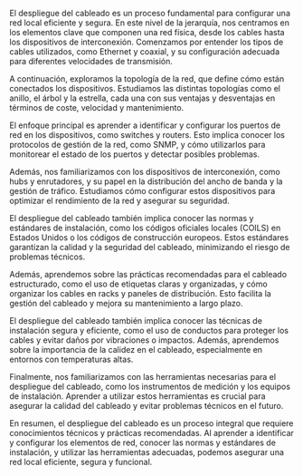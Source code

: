 El despliegue del cableado es un proceso fundamental para configurar una red local eficiente y segura. En este nivel de la jerarquía, nos centramos en los elementos clave que componen una red física, desde los cables hasta los dispositivos de interconexión. Comenzamos por entender los tipos de cables utilizados, como Ethernet y coaxial, y su configuración adecuada para diferentes velocidades de transmisión.

A continuación, exploramos la topología de la red, que define cómo están conectados los dispositivos. Estudiamos las distintas topologías como el anillo, el árbol y la estrella, cada una con sus ventajas y desventajas en términos de coste, velocidad y mantenimiento.

El enfoque principal es aprender a identificar y configurar los puertos de red en los dispositivos, como switches y routers. Esto implica conocer los protocolos de gestión de la red, como SNMP, y cómo utilizarlos para monitorear el estado de los puertos y detectar posibles problemas.

Además, nos familiarizamos con los dispositivos de interconexión, como hubs y enrutadores, y su papel en la distribución del ancho de banda y la gestión de tráfico. Estudiamos cómo configurar estos dispositivos para optimizar el rendimiento de la red y asegurar su seguridad.

El despliegue del cableado también implica conocer las normas y estándares de instalación, como los códigos oficiales locales (COILS) en Estados Unidos o los códigos de construcción europeos. Estos estándares garantizan la calidad y la seguridad del cableado, minimizando el riesgo de problemas técnicos.

Además, aprendemos sobre las prácticas recomendadas para el cableado estructurado, como el uso de etiquetas claras y organizadas, y cómo organizar los cables en racks y paneles de distribución. Esto facilita la gestión del cableado y mejora su mantenimiento a largo plazo.

El despliegue del cableado también implica conocer las técnicas de instalación segura y eficiente, como el uso de conductos para proteger los cables y evitar daños por vibraciones o impactos. Además, aprendemos sobre la importancia de la calidez en el cableado, especialmente en entornos con temperaturas altas.

Finalmente, nos familiarizamos con las herramientas necesarias para el despliegue del cableado, como los instrumentos de medición y los equipos de instalación. Aprender a utilizar estos herramientas es crucial para asegurar la calidad del cableado y evitar problemas técnicos en el futuro.

En resumen, el despliegue del cableado es un proceso integral que requiere conocimientos técnicos y prácticas recomendadas. Al aprender a identificar y configurar los elementos de red, conocer las normas y estándares de instalación, y utilizar las herramientas adecuadas, podemos asegurar una red local eficiente, segura y funcional.
